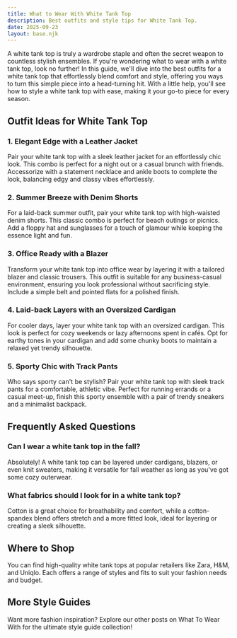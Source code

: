 ```yaml
---
title: What to Wear With White Tank Top
description: Best outfits and style tips for White Tank Top.
date: 2025-09-23
layout: base.njk
---
```


A white tank top is truly a wardrobe staple and often the secret weapon to countless stylish ensembles. If you're wondering what to wear with a white tank top, look no further! In this guide, we'll dive into the best outfits for a white tank top that effortlessly blend comfort and style, offering you ways to turn this simple piece into a head-turning hit. With a little help, you'll see how to style a white tank top with ease, making it your go-to piece for every season.

## Outfit Ideas for White Tank Top

### 1. Elegant Edge with a Leather Jacket
Pair your white tank top with a sleek leather jacket for an effortlessly chic look. This combo is perfect for a night out or a casual brunch with friends. Accessorize with a statement necklace and ankle boots to complete the look, balancing edgy and classy vibes effortlessly.

### 2. Summer Breeze with Denim Shorts
For a laid-back summer outfit, pair your white tank top with high-waisted denim shorts. This classic combo is perfect for beach outings or picnics. Add a floppy hat and sunglasses for a touch of glamour while keeping the essence light and fun.

### 3. Office Ready with a Blazer
Transform your white tank top into office wear by layering it with a tailored blazer and classic trousers. This outfit is suitable for any business-casual environment, ensuring you look professional without sacrificing style. Include a simple belt and pointed flats for a polished finish.

### 4. Laid-back Layers with an Oversized Cardigan
For cooler days, layer your white tank top with an oversized cardigan. This look is perfect for cozy weekends or lazy afternoons spent in cafés. Opt for earthy tones in your cardigan and add some chunky boots to maintain a relaxed yet trendy silhouette.

### 5. Sporty Chic with Track Pants
Who says sporty can't be stylish? Pair your white tank top with sleek track pants for a comfortable, athletic vibe. Perfect for running errands or a casual meet-up, finish this sporty ensemble with a pair of trendy sneakers and a minimalist backpack.

## Frequently Asked Questions

### Can I wear a white tank top in the fall?
Absolutely! A white tank top can be layered under cardigans, blazers, or even knit sweaters, making it versatile for fall weather as long as you've got some cozy outerwear.

### What fabrics should I look for in a white tank top?
Cotton is a great choice for breathability and comfort, while a cotton-spandex blend offers stretch and a more fitted look, ideal for layering or creating a sleek silhouette.

## Where to Shop

You can find high-quality white tank tops at popular retailers like Zara, H&M, and Uniqlo. Each offers a range of styles and fits to suit your fashion needs and budget.

## More Style Guides

Want more fashion inspiration? Explore our other posts on What To Wear With for the ultimate style guide collection!